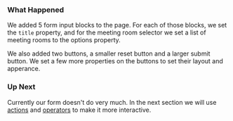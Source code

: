 ### What Happened

We added 5 form input blocks to the page. For each of those blocks, we set the `title` property, and for the meeting room selector we set a list of meeting rooms to the options property.

We also added two buttons, a smaller reset button and a larger submit button. We set a few more properties on the buttons to set their layout and apperance.

 

### Up Next

Currently our form doesn't do very much. In the next section we will use [actions]() and [operators]() to make it more interactive.

